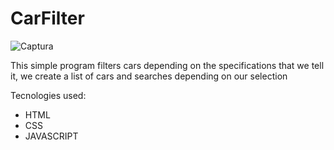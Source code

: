 # CarFilter

![Captura](https://github.com/Aldo1609/CarFilter/assets/60208224/438e7864-c903-46d7-98d6-7d56ff2b6987)


This simple program filters cars depending on the specifications that we tell it, 
we create a list of cars and searches depending on our selection

Tecnologies used:
- HTML
- CSS
- JAVASCRIPT
